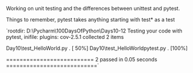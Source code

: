 Working on unit testing and the differences between unittest and pytest.

Things to remember, pytest takes anything starting with test* as a test


`rootdir: D:\Pycharm\100DaysOfPython\Days10-12 Testing your code with pytest, inifile:
plugins: cov-2.5.1
collected 2 items                                                              

Day10\test_HelloWorld.py .                                               [ 50%]
Day10\test_HelloWorldpytest.py .                                         [100%]

========================== 2 passed in 0.05 seconds ===========================`
